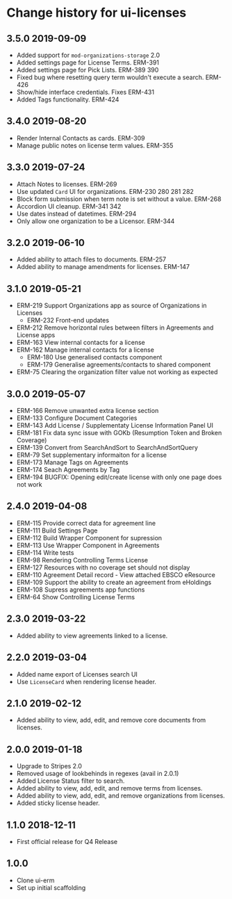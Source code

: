 # Change history for ui-licenses

## 3.5.0 2019-09-09
* Added support for `mod-organizations-storage` 2.0
* Added settings page for License Terms. ERM-391
* Added settings page for Pick Lists. ERM-389 390
* Fixed bug where resetting query term wouldn't execute a search. ERM-426
* Show/hide interface credentials. Fixes ERM-431
* Added Tags functionality. ERM-424

## 3.4.0 2019-08-20
* Render Internal Contacts as cards. ERM-309
* Manage public notes on license term values. ERM-355

## 3.3.0 2019-07-24
* Attach Notes to licenses. ERM-269
* Use updated `Card` UI for organizations. ERM-230 280 281 282
* Block form submission when term note is set without a value. ERM-268
* Accordion UI cleanup. ERM-341 342
* Use dates instead of datetimes. ERM-294
* Only allow one organization to be a Licensor. ERM-344

## 3.2.0 2019-06-10
* Added ability to attach files to documents. ERM-257
* Added ability to manage amendments for licenses. ERM-147

## 3.1.0 2019-05-21
 * ERM-219 Support Organizations app as source of Organizations in Licenses
   * ERM-232 Front-end updates
 * ERM-212 Remove horizontal rules between filters in Agreements and License apps
 * ERM-163 View internal contacts for a license
 * ERM-162 Manage internal contacts for a license
   * ERM-180 Use generalised contacts component
   * ERM-179 Generalise agreements/contacts to shared component
 * ERM-75  Clearing the organization filter value not working as expected

## 3.0.0 2019-05-07

 * ERM-166 Remove unwanted extra license section
 * ERM-133 Configure Document Categories
 * ERM-143 Add License / Supplementaty License Information Panel UI
 * ERM-181 Fix data sync issue with GOKb (Resumption Token and Broken Coverage)
 * ERM-139 Convert from SearchAndSort to SearchAndSortQuery
 * ERM-79 Set supplementary informaiton for a license
 * ERM-173 Manage Tags on Agreements
 * ERM-174 Seach Agreements by Tag
 * ERM-194 BUGFIX: Opening edit/create license with only one page does not work

## 2.4.0 2019-04-08

 * ERM-115 Provide correct data for agreement line
 * ERM-111 Build Settings Page
 * ERM-112 Build Wrapper Component for supression
 * ERM-113 Use Wrapper Component in Agreements
 * ERM-114 Write tests
 * ERM-98 Rendering Controlling Terms License
 * ERM-127 Resources with no coverage set should not display
 * ERM-110 Agreement Detail record - View attached EBSCO eResource
 * ERM-109 Support the ability to create an agreement from eHoldings
 * ERM-108 Supress agreements app functions
 * ERM-64 Show Controlling License Terms

## 2.3.0 2019-03-22

* Added ability to view agreements linked to a license.

## 2.2.0 2019-03-04

* Added name export of Licenses search UI
* Use `LicenseCard` when rendering license header.

## 2.1.0 2019-02-12
* Added ability to view, add, edit, and remove core documents from licenses.

## 2.0.0 2019-01-18

* Upgrade to Stripes 2.0
* Removed usage of lookbehinds in regexes (avail in 2.0.1)
* Added License Status filter to search.
* Added ability to view, add, edit, and remove terms from licenses.
* Added ability to view, add, edit, and remove organizations from licenses.
* Added sticky license header.

## 1.1.0 2018-12-11

* First official release for Q4 Release

## 1.0.0
* Clone ui-erm
* Set up initial scaffolding
